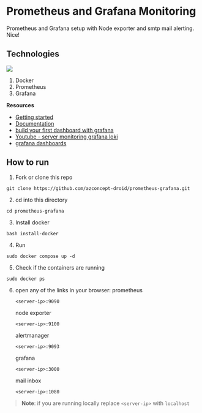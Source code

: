 # Prometheus and Grafana Monitoring
Prometheus and Grafana setup with Node exporter and smtp mail alerting. Nice!
## Technologies
<div align="left">
    <img src="https://skillicons.dev/icons?i=docker,prometheus,grafana" />
</div>

1. Docker
2. Prometheus
3. Grafana

**Resources**
- [Getting started](https://grafana.com/docs/grafana/latest/getting-started/get-started-grafana-prometheus/)
- [Documentation](https://prometheus.io/docs/visualization/grafana/)
- [build your first dashboard with grafana](https://grafana.com/docs/grafana/latest/getting-started/build-first-dashboard/)
- [Youtube - server monitoring grafana loki](https://www.youtube.com/watch?v=ddZjhv66o_o)
- [grafana dashboards](https://grafana.com/grafana/dashboards/)

## How to run
1. Fork or clone this repo
```
git clone https://github.com/azconcept-droid/prometheus-grafana.git
```
2. cd into this directory
```
cd prometheus-grafana
```
3. Install docker
```
bash install-docker
```
4. Run 
```
sudo docker compose up -d
```
5. Check if the containers are running
```
sudo docker ps
```
6. open any of the links in your browser:
    prometheus 
    ```
    <server-ip>:9090
    ```
    node exporter 
    ```
    <server-ip>:9100
    ``` 
    alertmanager 
    ```
    <server-ip>:9093
    ``` 
    grafana 
    ```
    <server-ip>:3000
    ``` 
    mail inbox 
    ```
    <server-ip>:1080
    ```
>
> __Note__: if you are running locally replace ```<server-ip>``` with ```localhost```
>